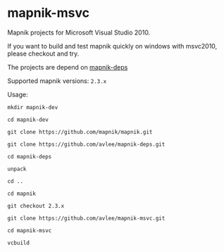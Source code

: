 # mapnik-msvc

Mapnik projects for Microsoft Visual Studio 2010.

If you want to build and test mapnik quickly on windows with msvc2010, please checkout and try.

The projects are depend on [mapnik-deps](https://github.com/avlee/mapnik-deps.git)

Supported mapnik versions: `2.3.x`

Usage:

    mkdir mapnik-dev
    
    cd mapnik-dev
    
    git clone https://github.com/mapnik/mapnik.git
    
    git clone https://github.com/avlee/mapnik-deps.git
    
    cd mapnik-deps
    
    unpack
    
    cd ..
    
    cd mapnik
    
    git checkout 2.3.x
    
    git clone https://github.com/avlee/mapnik-msvc.git
    
    cd mapnik-msvc
    
    vcbuild